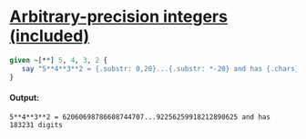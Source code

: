 [1]: http://rosettacode.org/wiki/Arbitrary-precision_integers_(included)

# [Arbitrary-precision integers (included)][1]

```perl
given ~[**] 5, 4, 3, 2 {
   say "5**4**3**2 = {.substr: 0,20}...{.substr: *-20} and has {.chars} digits";
}
```

#### Output:
```
5**4**3**2 = 62060698786608744707...92256259918212890625 and has 183231 digits
```